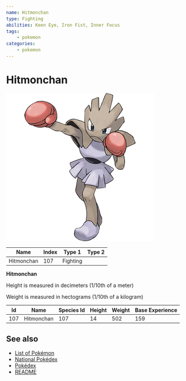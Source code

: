 ```yaml
---
name: Hitmonchan
type: Fighting
abilities: Keen Eye, Iron Fist, Inner Focus
tags:
    - pokemon
categories:
    - pokemon
---
```


# Hitmonchan


![Hitmonchan](images/107.png)

| **Name** | **Index** | **Type 1** | **Type 2** |
|----|----|----|----|
| Hitmonchan | 107 | Fighting  |  |

**Hitmonchan** 


Height is measured in decimeters (1/10th of a meter)

Weight is measured in hectograms (1/10th of a kilogram)

| **Id** | **Name** | **Species Id** | **Height** | **Weight** | **Base Experience** |
|--------|----------|----------------|------------|------------|---------------------|
| 107 | Hitmonchan | 107 | 14 | 502 | 159 |


## See also

- [List of Pokémon](../pokemon.md)
- [National Pokédex](../national_pokedex.md)
- [Pokédex](../pokedex.md)
- [README](../README.md)
